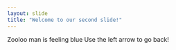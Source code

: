 ```yaml
---
layout: slide
title: "Welcome to our second slide!"
---
```

Zooloo man is feeling blue
Use the left arrow to go back!
